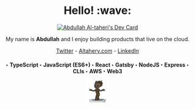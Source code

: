 <h1 align='center'> Hello! :wave:</h1>

<p align='center'>
  <a href="https://app.daily.dev/kernelcode"><img src="https://api.daily.dev/devcards/a6df2768415443a3b01628ddf3083208.png?r=z3f" width="400" alt="Abdullah Al-taheri's Dev Card"/></a>
</p>


<p align='center'>My name is <b>Abdullah</b> and I enjoy building products that live on the cloud.</p>


<div>


<p align='center'><a href="https://twitter.com/robot0x01">Twitter</a> - <a href="https://altahery.com">Altahery.com</a> - <a href="https://www.linkedin.com/in/kernelcode/">LinkedIn</a> </p>

<h4 align='center'>
  ‣ TypeScript
‣ JavaScript (ES6+)
‣ React
‣ Gatsby
‣ NodeJS
‣ Express
‣ CLIs
‣ AWS
‣ Web3
  <p>
    <img src="./dancing-groot.gif" width="60" />
  </p>
</h4>

</div>
